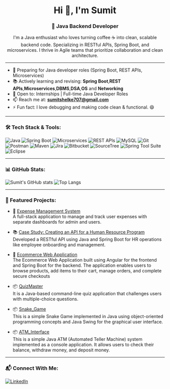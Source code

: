 <h1 align="center">Hi 👋, I'm Sumit</h1>
<h3 align="center">🚀 Java Backend Developer </h3>

<p align="center">
 I'm a Java enthusiast who loves turning coffee ☕ into clean, scalable backend code. 
Specializing in RESTful APIs, Spring Boot, and microservices.
I thrive in Agile teams that prioritize collaboration and clean architecture.
</p>

---

- 🎯 Preparing for Java developer roles (Spring Boot, REST APIs, Microservices)
- 📚 Actively learning and revising: **Spring Boot**,**REST APIs**,**Microservices**,**DBMS**,**DSA**,**OS** and **Networking** 
- 💼 Open to: Internships | Full-time Java Developer Roles
- 📫 Reach me at: **sumitshelke707@gmail.com**
- ⚡ Fun fact: I love debugging and making code clean & functional. 😄

---

### 🛠️ Tech Stack & Tools:

![Java](https://img.shields.io/badge/Java-ED8B00?style=for-the-badge&logo=java&logoColor=white)
![Spring Boot](https://img.shields.io/badge/Spring%20Boot-6DB33F?style=for-the-badge&logo=spring-boot&logoColor=white)
![Microservices](https://img.shields.io/badge/Microservices-4EA94B?style=for-the-badge&logo=appveyor&logoColor=white)
![REST APIs](https://img.shields.io/badge/REST%20APIs-FF6F61?style=for-the-badge&logo=apachespark&logoColor=white)
![MySQL](https://img.shields.io/badge/MySQL-00758F?style=for-the-badge&logo=mysql&logoColor=white)
![Git](https://img.shields.io/badge/Git-F05032?style=for-the-badge&logo=git&logoColor=white)
![Postman](https://img.shields.io/badge/Postman-FF6C37?style=for-the-badge&logo=postman&logoColor=white)
![Maven](https://img.shields.io/badge/Maven-C71A36?style=for-the-badge&logo=apachemaven&logoColor=white)
![Jira](https://img.shields.io/badge/Jira-0052CC?style=for-the-badge&logo=jira&logoColor=white)
![Bitbucket](https://img.shields.io/badge/Bitbucket-darkblue?style=for-the-badge&logo=bitbucket&logoColor=white)
![SourceTree](https://img.shields.io/badge/SourceTree-0052CC?style=for-the-badge&logo=sourcetree&logoColor=white)
![Spring Tool Suite](https://img.shields.io/badge/Spring%20Tool%20Suite-6DB33F?style=for-the-badge&logo=spring&logoColor=white)
![Eclipse](https://img.shields.io/badge/Eclipse-2C2255?style=for-the-badge&logo=eclipse&logoColor=white)


---

### 📊 GitHub Stats:
![Sumit's GitHub stats](https://github-readme-stats.vercel.app/api?username=sumit70707&show_icons=true&theme=github_dark)
![Top Langs](https://github-readme-stats.vercel.app/api/top-langs/?username=sumit70707&layout=compact&theme=github_dark)

---

### 🚀 Featured Projects:
- 🧾 [Expense Management System](https://github.com/sumit70707/Expense_Management_System)  
  A full-stack application to manage and track user expenses with separate dashboards for admin and users.

- 📚 [Case Study: Creating an API for a Human Resource Program](https://github.com/sumit70707/Creating-an-API-for-a-Human-Resource-Program)  
  Developed a RESTful API using Java and Spring Boot for HR operations like employee onboarding and management.

- 🧾 [Ecommerce Web Application](https://github.com/sumit70707/Ecommerce)  
  The Ecommerce Web Application built using Angular for the frontend and Spring Boot for the backend. The application enables users to browse products, add items to their cart, manage orders, and complete secure checkouts

- 📦 [QuizMaster](https://github.com/sumit70707/QuizMaster)  
  It is a Java-based command-line quiz application that challenges users with multiple-choice questions.

- 📦 [Snake_Game](https://github.com/sumit70707/Snake_Game)  
  This is a simple Snake Game implemented in Java using object-oriented programming concepts and Java Swing for the graphical user interface.

- 📦 [ATM_Interface](https://github.com/sumit70707/ATM_Interface)  
  This is a simple Java ATM (Automated Teller Machine) system implemented as a console application. It allows users to check their balance, withdraw money, and deposit money.
  

---

### 📬 Connect With Me:
[![LinkedIn](https://img.shields.io/badge/LinkedIn-blue?style=for-the-badge&logo=linkedin)](https://www.linkedin.com/in/sumit-shelke/)
